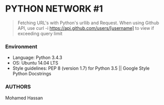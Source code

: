 # PYTHON NETWORK #1

> Fetching URL's with Python's urllib and Request. When using Github API, use curl -i https://api.github.com/users/[username] to view if exceeding query limit

### Environment
* Language: Python 3.4.3
* OS: Ubuntu 14.04 LTS
* Style guidelines: PEP 8 (version 1.7) for Python 3.5 || Google Style Python Docstrings

### AUTHORS
Mohamed Hassan
